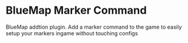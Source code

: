 # BlueMap Marker Command
BlueMap addtion plugin. Add a marker command to the game to easily setup your markers ingame without touching configs
